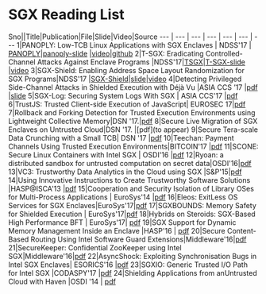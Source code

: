# SGX Reading List
Sno||Title|Publication|File|Slide|Video|Source
--- | --- | --- | --- | --- | --- | ---
1|PANOPLY: Low-TCB Linux Applications with SGX Enclaves | NDSS'17 | [PANOPLY](./pdfs/panoply.pdf)|[panoply-slide](./slides/panoply_ndss17.pptx) |[video](https://www.youtube.com/watch?v=-81dMtdQZbY&list=PLfUWWM-POgQsZ9YCXLaCHIvn_H6-F4esJ&index=26)|[github](https://shwetasshinde24.github.io/Panoply/)
2|T-SGX: Eradicating Controlled-Channel Attacks Against Enclave Programs |NDSS'17|[TSGX](./pdfs/T-SGX.pdf)|[T-SGX-slide](./slides/t-sgx.pdf) |[video](https://youtu.be/DddYWXgsuJU)
3|SGX-Shield: Enabling Address Space Layout Randomization for SGX Programs|NDSS'17 |[SGX-Shield](./pdfs/SGX-shield.pdf)|[slide](https://www.internetsociety.org/sites/default/files/ndss2017-07_1-seo_slides.pdf)|[video](https://youtu.be/Ud8Lq87qfEc) 
4|Detecting Privileged Side-Channel Attacks in Shielded Execution with Déjà Vu |ASIA CCS ’17 |[pdf](./pdfs/ASIACCS.pdf) |[slide]()
5|SGX-Log: Securing System Logs With SGX | ASIA CCS'17 |[pdf](./pdfs/p19-karande.pdf)
6|TrustJS: Trusted Client-side Execution of JavaScript| EUROSEC 17|[pdf](./pdfs/eurosec2017-trustjs-preprint.pdf)
7|Rollback and Forking Detection for Trusted Execution Environments using Lightweight Collective Memory|DSN '17.|[pdf](./pdfs/1701.00981.pdf)
8|Secure Live Migration of SGX Enclaves on Untrusted Cloud|DSN '17. |[pdf](to appear)
9|Secure Tera-scale Data Crunching with a Small TCB| DSN '17 |[pdf](./pdfs/DSN17_LAST-GT0.pdf)
10|Teechan: Payment Channels Using Trusted Execution Environments|BITCOIN'17 |[pdf](./pdfs/1612.07766.pdf)
11|SCONE: Secure Linux Containers with Intel SGX | OSDI'16	|[pdf](./pdfs/osdi16-arnautov.pdf)
12|Ryoan: a distributed sandbox for untrusted computation on secret data|OSDI'16|[pdf](./pdfs/osdi16-hunt.pdf)
13|VC3: Trustworthy Data Analytics in the Cloud using SGX |S&P'15|[pdf](./pdfs/6949a038.pdf)
14|Using Innovative Instructions to Create Trustworthy Software Solutions |HASP@ISCA'13 |[pdf](./pdfs/sgx.pdf)
15|Cooperation and Security Isolation of Library OSes for Multi-Process Applications | EuroSys'14 |[pdf](./pdfs/tsai14graphene.pdf)
16|Eleos: ExitLess OS Services for SGX Enclaves|EuroSys'17|[pdf](.pdfs/cr-eurosys17sgx.pdf)
17|SGXBOUNDS: Memory Safety for Shielded Execution | EuroSys'17|[pdf](./pdfs/p205-Kuvaiskii.pdf)
18|Hybrids on Steroids: SGX-Based High Performance BFT  | EuroSys'17| [pdf](./pdfs/p222-Behl.pdf)
19|SGX Support for Dynamic Memory Management Inside an Enclave |HASP'16 | [pdf](./pdfs/HASP16-17)
20|Secure Content-Based Routing Using Intel Software Guard Extensions|Middleware'16|[pdf](./pdfs/1701.04612.pdf)
21|SecureKeeper: Confidential ZooKeeper using Intel SGX|Middleware'16|[pdf](./pdfs/2016-middleware-brenner-securekeeper.pdf)
22|AsyncShock: Exploiting Synchronisation Bugs in Intel SGX Enclaves| 	ESORICS'16 |[pdf](./pdfs/esorics2016.pdf)
23|SGXIO: Generic Trusted I/O Path for Intel SGX |CODASPY'17 |[pdf](./pdfs/sgx-io.pdf)
24|Shielding Applications from anUntrusted Cloud with Haven |OSDI '14 | [pdf](./pdfs/haven.pdf)









